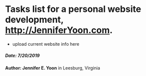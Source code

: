 # Tasks list for a personal website development, http://JenniferYoon.com.
 - upload current website info here
 

##### Date: 7/20/2019  
**Author: Jennifer E. Yoon** in Leesburg, Virginia
